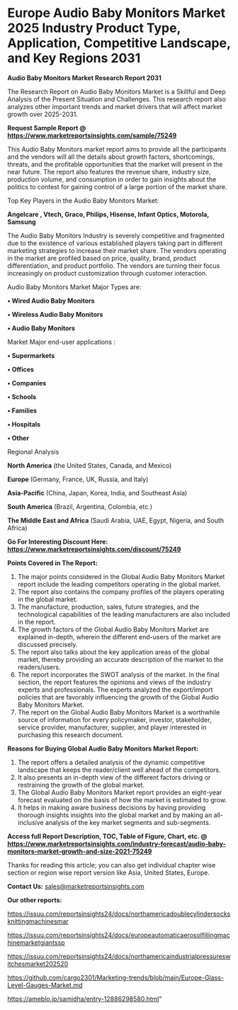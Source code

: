  # Europe Audio Baby Monitors Market 2025 Industry Product Type, Application, Competitive Landscape, and Key Regions 2031

<strong>Audio Baby Monitors Market Research Report 2031</strong>

The Research Report on Audio Baby Monitors Market is a Skillful and Deep Analysis of the Present Situation and Challenges. This research report also analyzes other important trends and market drivers that will affect market growth over 2025-2031.

<strong>Request Sample Report @ <a href=https://www.marketreportsinsights.com/sample/75249>https://www.marketreportsinsights.com/sample/75249</a></strong>

This Audio Baby Monitors market report aims to provide all the participants and the vendors will all the details about growth factors, shortcomings, threats, and the profitable opportunities that the market will present in the near future. The report also features the revenue share, industry size, production volume, and consumption in order to gain insights about the politics to contest for gaining control of a large portion of the market share.

Top Key Players in the Audio Baby Monitors Market:

<strong>Angelcare , Vtech, Graco, Philips, Hisense, Infant Optics, Motorola, Samsung</strong>

The Audio Baby Monitors Industry is severely competitive and fragmented due to the existence of various established players taking part in different marketing strategies to increase their market share. The vendors operating in the market are profiled based on price, quality, brand, product differentiation, and product portfolio. The vendors are turning their focus increasingly on product customization through customer interaction.

Audio Baby Monitors Market Major Types are:

<strong>• Wired Audio Baby Monitors

• Wireless Audio Baby Monitors

• Audio Baby Monitors</strong>

Market Major end-user applications :

<strong>• Supermarkets

• Offices

• Companies

• Schools

• Families

• Hospitals

• Other</strong>

Regional Analysis

</u><strong><b>North America</b></strong> (the United States, Canada, and Mexico)

<strong><b>Europe </b></strong>(Germany, France, UK, Russia, and Italy)

<strong><b>Asia-Pacific</b></strong> (China, Japan, Korea, India, and Southeast Asia)

<strong><b>South America</b></strong> (Brazil, Argentina, Colombia, etc.)

<strong><b>The Middle East and Africa</b></strong> (Saudi Arabia, UAE, Egypt, Nigeria, and South Africa)

<strong>Go For Interesting Discount Here: <a href=https://www.marketreportsinsights.com/discount/75249>https://www.marketreportsinsights.com/discount/75249</a></strong>

<strong>Points Covered in The Report:</strong>
<ol>
  <li>The major points considered in the Global Audio Baby Monitors Market report include the leading competitors operating in the global market.</li>
  <li>The report also contains the company profiles of the players operating in the global market.</li>
  <li>The manufacture, production, sales, future strategies, and the technological capabilities of the leading manufacturers are also included in the report.</li>
  <li>The growth factors of the Global Audio Baby Monitors Market are explained in-depth, wherein the different end-users of the market are discussed precisely.</li>
  <li>The report also talks about the key application areas of the global market, thereby providing an accurate description of the market to the readers/users.</li>
  <li>The report incorporates the SWOT analysis of the market. In the final section, the report features the opinions and views of the industry experts and professionals. The experts analyzed the export/import policies that are favorably influencing the growth of the Global Audio Baby Monitors Market.</li>
  <li>The report on the Global Audio Baby Monitors Market is a worthwhile source of information for every policymaker, investor, stakeholder, service provider, manufacturer, supplier, and player interested in purchasing this research document.</li>
</ol>
<strong>Reasons for Buying Global Audio Baby Monitors Market Report:</strong>

<ol>
  <li>The report offers a detailed analysis of the dynamic competitive landscape that keeps the reader/client well ahead of the competitors.</li>
  <li>It also presents an in-depth view of the different factors driving or restraining the growth of the global market.</li>
  <li>The Global Audio Baby Monitors Market report provides an eight-year forecast evaluated on the basis of how the market is estimated to grow.</li>
  <li>It helps in making aware business decisions by having providing thorough insights insights into the global market and by making an all-inclusive analysis of the key market segments and sub-segments.</li>
</ol>
<strong>Access full Report Description, TOC, Table of Figure, Chart, etc. @ <a href=https://www.marketreportsinsights.com/industry-forecast/audio-baby-monitors-market-growth-and-size-2021-75249>https://www.marketreportsinsights.com/industry-forecast/audio-baby-monitors-market-growth-and-size-2021-75249</a></strong>


Thanks for reading this article; you can also get individual chapter wise section or region wise report version like Asia, United States, Europe.

<strong>Contact Us:</strong>
sales@marketreportsinsights.com

<strong>Our other reports:</strong>

<a href=https://issuu.com/reportsinsights24/docs/northamericadoublecylindersocksknittingmachinesmar>https://issuu.com/reportsinsights24/docs/northamericadoublecylindersocksknittingmachinesmar</a>

<a href=https://issuu.com/reportsinsights24/docs/europeautomaticaerosolfillingmachinemarketgiantssp>https://issuu.com/reportsinsights24/docs/europeautomaticaerosolfillingmachinemarketgiantssp</a>

<a href=https://issuu.com/reportsinsights24/docs/northamericaindustrialpressureswitchesmarket202520>https://issuu.com/reportsinsights24/docs/northamericaindustrialpressureswitchesmarket202520</a>

<a href=https://github.com/cargo2301/Marketing-trends/blob/main/Europe-Glass-Level-Gauges-Market.md>https://github.com/cargo2301/Marketing-trends/blob/main/Europe-Glass-Level-Gauges-Market.md</a>

<a href=https://ameblo.jp/samidha/entry-12886298580.html>https://ameblo.jp/samidha/entry-12886298580.html</a>"
